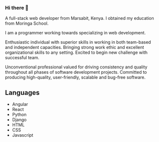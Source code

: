 ### Hi there 👋


A full-stack web developer from Marsabit, Kenya. I obtained my education from Moringa School.

I am a programmer working towards specializing in web development.

Enthusiastic individual with superior skills in working in both team-based and independent capacities. Bringing strong work ethic and excellent organizational skills to any setting. Excited to begin new challenge with successful team.

Unconventional professional valued for driving consistency and quality throughout all phases of software development projects. Committed to producing high-quality, user-friendly, scalable and bug-free software.


## Languages
* Angular
* React
* Python
* Django
* HTML
* CSS
* Javascript
